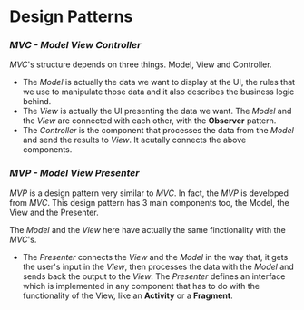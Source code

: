 # Design Patterns

### _MVC - Model View Controller_

_MVC_'s structure depends on three things. Model, View and Controller. 

- The _Model_ is actually the data we want to display at the UI, the rules that we use to manipulate those data and it also describes the business logic behind. 
- The _View_ is actually the UI presenting the data we want. The _Model_ and the _View_ are connected with each other, with the **Observer** pattern.
- The _Controller_ is the component that processes the data from the _Model_ and send the results to _View_. It acutally connects the above components.

### _MVP - Model View Presenter_

_MVP_ is a design pattern very similar to _MVC_. In fact, the _MVP_ is developed from _MVC_.
This design pattern has 3 main components too, the Model, the View and the Presenter.

The _Model_ and the _View_ here have actually the same finctionality with the _MVC_'s. 

- The _Presenter_ connects the _View_ and the _Model_ in the way that, it gets the user's input in the _View_, then processes the data with the _Model_ and sends back the output to the _View_. The _Presenter_ defines an interface which is implemented in any component that has to do with the functionality of the View, like an **Activity** or a **Fragment**.
